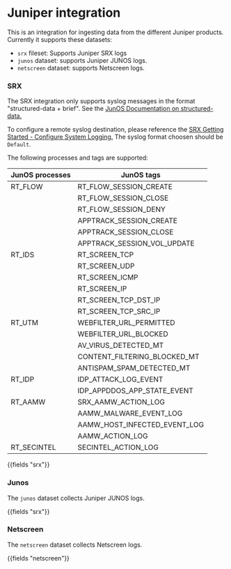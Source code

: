 # Juniper integration

This is an integration for ingesting data from the different Juniper products.
Currently it supports these datasets:
- `srx` fileset: Supports Juniper SRX logs
- `junos` dataset: supports Juniper JUNOS logs.
- `netscreen` dataset: supports Netscreen logs.

### SRX

The SRX integration only supports syslog messages in the format "structured-data + brief". See the [JunOS Documentation on structured-data.](https://www.juniper.net/documentation/en_US/junos/topics/reference/configuration-statement/structured-data-edit-system.html)

To configure a remote syslog destination, please reference the [SRX Getting Started - Configure System Logging.](https://kb.juniper.net/InfoCenter/index?page=content&id=kb16502)
The syslog format choosen should be `Default`.

The following processes and tags are supported:

| JunOS processes | JunOS tags                                |
|-----------------|-------------------------------------------|
| RT_FLOW         | RT_FLOW_SESSION_CREATE                    |
|                 | RT_FLOW_SESSION_CLOSE                     |
|                 | RT_FLOW_SESSION_DENY                      |
|                 | APPTRACK_SESSION_CREATE                   |
|                 | APPTRACK_SESSION_CLOSE                    |
|                 | APPTRACK_SESSION_VOL_UPDATE               |
| RT_IDS          | RT_SCREEN_TCP                             |
|                 | RT_SCREEN_UDP                             |
|                 | RT_SCREEN_ICMP                            |
|                 | RT_SCREEN_IP                              |
|                 | RT_SCREEN_TCP_DST_IP                      |
|                 | RT_SCREEN_TCP_SRC_IP                      |
| RT_UTM          | WEBFILTER_URL_PERMITTED                   |
|                 | WEBFILTER_URL_BLOCKED                     |
|                 | AV_VIRUS_DETECTED_MT                      |
|                 | CONTENT_FILTERING_BLOCKED_MT              |
|                 | ANTISPAM_SPAM_DETECTED_MT                 |
| RT_IDP          | IDP_ATTACK_LOG_EVENT                      |
|                 | IDP_APPDDOS_APP_STATE_EVENT               |
| RT_AAMW         | SRX_AAMW_ACTION_LOG                       |
|                 | AAMW_MALWARE_EVENT_LOG                    |
|                 | AAMW_HOST_INFECTED_EVENT_LOG              |
|                 | AAMW_ACTION_LOG                           |
| RT_SECINTEL     | SECINTEL_ACTION_LOG                       |


{{fields "srx"}}

### Junos

The `junos` dataset collects Juniper JUNOS logs.

{{fields "srx"}}

### Netscreen

The `netscreen` dataset collects Netscreen logs.


{{fields "netscreen"}}
